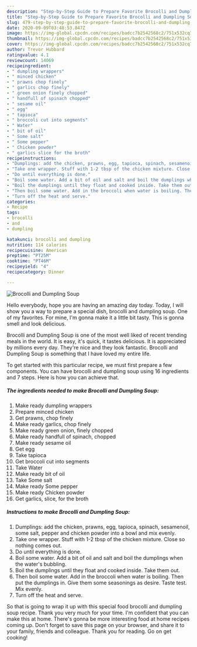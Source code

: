 ```yaml
---
description: "Step-by-Step Guide to Prepare Favorite Brocolli and Dumpling Soup"
title: "Step-by-Step Guide to Prepare Favorite Brocolli and Dumpling Soup"
slug: 479-step-by-step-guide-to-prepare-favorite-brocolli-and-dumpling-soup
date: 2020-09-09T03:48:53.847Z
image: https://img-global.cpcdn.com/recipes/badcc7b2542568c2/751x532cq70/brocolli-and-dumpling-soup-recipe-main-photo.jpg
thumbnail: https://img-global.cpcdn.com/recipes/badcc7b2542568c2/751x532cq70/brocolli-and-dumpling-soup-recipe-main-photo.jpg
cover: https://img-global.cpcdn.com/recipes/badcc7b2542568c2/751x532cq70/brocolli-and-dumpling-soup-recipe-main-photo.jpg
author: Trevor Hubbard
ratingvalue: 4.1
reviewcount: 14069
recipeingredient:
- " dumpling wrappers"
- " minced chicken"
- " prawns chop finely"
- " garlics chop finely"
- " green onion finely chopped"
- " handfull of spinach chopped"
- " sesame oil"
- " egg"
- " tapioca"
- " broccoli cut into segments"
- " Water"
- " bit of oil"
- " Some salt"
- " Some pepper"
- " Chicken powder"
- " garlics slice for the broth"
recipeinstructions:
- "Dumplings: add the chicken, prawns, egg, tapioca, spinach, sesamenoil, some salt, pepper and chicken powder into a bowl and mix evenly."
- "Take one wrapper. Stuff with 1-2 tbsp of the chicken mixture. Close so nothing comes out."
- "Do until everything is done."
- "Boil some water. Add a bit of oil and salt and boil the dumplings when the water&#39;s bubbling."
- "Boil the dumplings until they float and cooked inside. Take them out."
- "Then boil some water. Add in the broccoli when water is boiling. Then put the dumplings in. Give them some seasonings as desire. Taste test. Mix evenly."
- "Turn off the heat and serve."
categories:
- Recipe
tags:
- brocolli
- and
- dumpling

katakunci: brocolli and dumpling 
nutrition: 114 calories
recipecuisine: American
preptime: "PT25M"
cooktime: "PT46M"
recipeyield: "4"
recipecategory: Dinner

---
```



![Brocolli and Dumpling Soup](https://img-global.cpcdn.com/recipes/badcc7b2542568c2/751x532cq70/brocolli-and-dumpling-soup-recipe-main-photo.jpg)

Hello everybody, hope you are having an amazing day today. Today, I will show you a way to prepare a special dish, brocolli and dumpling soup. One of my favorites. For mine, I'm gonna make it a little bit tasty. This is gonna smell and look delicious.



Brocolli and Dumpling Soup is one of the most well liked of recent trending meals in the world. It is easy, it's quick, it tastes delicious. It is appreciated by millions every day. They're nice and they look fantastic. Brocolli and Dumpling Soup is something that I have loved my entire life.


To get started with this particular recipe, we must first prepare a few components. You can have brocolli and dumpling soup using 16 ingredients and 7 steps. Here is how you can achieve that.

<!--inarticleads1-->

##### The ingredients needed to make Brocolli and Dumpling Soup:

1. Make ready  dumpling wrappers
1. Prepare  minced chicken
1. Get  prawns, chop finely
1. Make ready  garlics, chop finely
1. Make ready  green onion, finely chopped
1. Make ready  handfull of spinach, chopped
1. Make ready  sesame oil
1. Get  egg
1. Take  tapioca
1. Get  broccoli cut into segments
1. Take  Water
1. Make ready  bit of oil
1. Take  Some salt
1. Make ready  Some pepper
1. Make ready  Chicken powder
1. Get  garlics, slice, for the broth




<!--inarticleads2-->

##### Instructions to make Brocolli and Dumpling Soup:

1. Dumplings: add the chicken, prawns, egg, tapioca, spinach, sesamenoil, some salt, pepper and chicken powder into a bowl and mix evenly.
1. Take one wrapper. Stuff with 1-2 tbsp of the chicken mixture. Close so nothing comes out.
1. Do until everything is done.
1. Boil some water. Add a bit of oil and salt and boil the dumplings when the water&#39;s bubbling.
1. Boil the dumplings until they float and cooked inside. Take them out.
1. Then boil some water. Add in the broccoli when water is boiling. Then put the dumplings in. Give them some seasonings as desire. Taste test. Mix evenly.
1. Turn off the heat and serve.




So that is going to wrap it up with this special food brocolli and dumpling soup recipe. Thank you very much for your time. I'm confident that you can make this at home. There's gonna be more interesting food at home recipes coming up. Don't forget to save this page on your browser, and share it to your family, friends and colleague. Thank you for reading. Go on get cooking!
